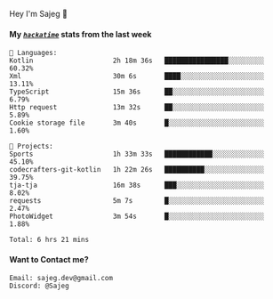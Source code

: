 Hey I'm Sajeg 👋

#### My [_`hackatime`_](https://hackatime.hackclub.com) stats from the last week

```text
💾 Languages:
Kotlin                    2h 18m 36s   ████████████████░░░░░░░░░  60.32%
Xml                       30m 6s       ████░░░░░░░░░░░░░░░░░░░░░  13.11%
TypeScript                15m 36s      ██░░░░░░░░░░░░░░░░░░░░░░░  6.79%
Http request              13m 32s      ██░░░░░░░░░░░░░░░░░░░░░░░  5.89%
Cookie storage file       3m 40s       █░░░░░░░░░░░░░░░░░░░░░░░░  1.60%

💼 Projects:
Sports                    1h 33m 33s   ████████████░░░░░░░░░░░░░  45.10%
codecrafters-git-kotlin   1h 22m 26s   ██████████░░░░░░░░░░░░░░░  39.75%
tja-tja                   16m 38s      ███░░░░░░░░░░░░░░░░░░░░░░  8.02%
requests                  5m 7s        █░░░░░░░░░░░░░░░░░░░░░░░░  2.47%
PhotoWidget               3m 54s       █░░░░░░░░░░░░░░░░░░░░░░░░  1.88%

Total: 6 hrs 21 mins
```

#### Want to Contact me?

```text
Email: sajeg.dev@gmail.com
Discord: @Sajeg
```